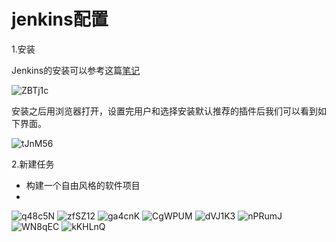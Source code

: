 # jenkins配置

1.安装

Jenkins的安装可以参考这篇[笔记](/nav.08.others/docker/jenkins.md)

![ZBTj1c](https://zhuduanlei-1256381138.cos.ap-guangzhou.myqcloud.com/uPic/ZBTj1c.png)

安装之后用浏览器打开，设置完用户和选择安装默认推荐的插件后我们可以看到如下界面。

![tJnM56](https://zhuduanlei-1256381138.cos.ap-guangzhou.myqcloud.com/uPic/tJnM56.png)

2.新建任务

- 构建一个自由风格的软件项目
- 

![q48c5N](https://zhuduanlei-1256381138.cos.ap-guangzhou.myqcloud.com/uPic/q48c5N.png)
![zfSZ12](https://zhuduanlei-1256381138.cos.ap-guangzhou.myqcloud.com/uPic/zfSZ12.png)
![ga4cnK](https://zhuduanlei-1256381138.cos.ap-guangzhou.myqcloud.com/uPic/ga4cnK.png)
![CgWPUM](https://zhuduanlei-1256381138.cos.ap-guangzhou.myqcloud.com/uPic/CgWPUM.png)
![dVJ1K3](https://zhuduanlei-1256381138.cos.ap-guangzhou.myqcloud.com/uPic/dVJ1K3.png)
![nPRumJ](https://zhuduanlei-1256381138.cos.ap-guangzhou.myqcloud.com/uPic/nPRumJ.png)
![WN8qEC](https://zhuduanlei-1256381138.cos.ap-guangzhou.myqcloud.com/uPic/WN8qEC.png)
![kKHLnQ](https://zhuduanlei-1256381138.cos.ap-guangzhou.myqcloud.com/uPic/kKHLnQ.png)
